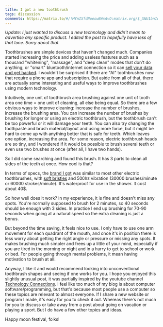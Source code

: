 ```yaml
---
title: I got a new toothbrush
tags: discussion
comments: https://matrix.to/#/!MYnIXfdNoeowBWxAvO:matrix.org/$_XNU1bnIq6H74w_S79y-Al51H5h2mb8OajaTXnFNBZk?via=matrix.org
---
```


*Update: I just wanted to discuss a new technology and didn't mean to advertise any specific product. I edited the post to hopefully have less of that tone. Sorry about that.*

Toothbrushes are simple devices that haven't changed much. Companies started increasing the price and adding useless features such as a thousand "whitening", "massage", and "deep clean" modes that don't do anything, or "smart" bluetooth/internet connection so it can [sell your data and get hacked](https://piped.stellar.afs.ovh/watch?v=L6vLvpsrAqs). I wouldn't be surprised if there are "AI" toothbrushes now that require a phone app and subscription. But aside from all of that, there are actually some interesting and useful ways to improve toothbrushes using modern technology.

Intuitively, one unit of toothbrush area brushing against one unit of tooth area one time = one unit of cleaning, all else being equal. So there are a few obvious ways to improve cleaning: increase the number of brushes, increase the brushing area. You can increase the number of brushes by brushing for longer or using an electric toothbrush, but the toothbrush can't be too powerful or it will damage your teeth. You can also try changing the toothpaste and brush material/layout and using more force, but it might be hard to come up with anything better that is safe for teeth. Which leaves one option, increasing the area. For some reason, electric toothbrush heads are so tiny, and I wondered if it would be possible to brush several teeth or even use two brushes at once (after all, I have two hands).

So I did some searching and found this brush. It has 3 parts to clean all sides of the teeth at once. How cool is that?

In terms of specs, the [brand I got](https://www.amazon.com/Triple-Bristle-Sonic-Blue-Brush/dp/B09PQP4DSX) was similar to most other electric toothbrushes, with [soft bristles](https://www.ada.org/resources/ada-library/oral-health-topics/toothbrushes/) and 500hz vibration (30000 brushes/minute or 60000 strokes/minute). It's waterproof for use in the shower. It cost about 40$.

So how well does it work? In my experience, it is fine and doesn't miss any spots. You're normally supposed to brush for 2 minutes, so 40 seconds should be enough with 3 sides. In practice I end up brushing for 70-90 seconds when going at a natural speed so the extra cleaning is just a bonus.

But beyond the time saving, it feels nice to use. I only have to use one arm movement for each quadrant of the mouth, and once it's in position there is less worry about getting the right angle or pressure or missing any spots. It makes brushing much simpler and frees up a little of your mind, especially if you are tired in the morning or night and in a hurry to get to school or work or bed. For people going through mental problems, it mean having motivation to brush at all.

Anyway, I like it and would recommend looking into unconventional toothbrush shapes and seeing if one works for you. I hope you enjoyed this slightly unusual post, it was partially inspired by the youtube channel [Technology Connections](https://www.youtube.com/channel/UCy0tKL1T7wFoYcxCe0xjN6Q). I feel like too much of my blog is about computer software/programming, but that's because most people use a computer so these topics are relevant to almost everyone. If I share a new website or program I made, it's easy for you to check it out. Whereas there's not much for you to discuss or take away from a post about going on vacation or playing a sport. But I do have a few other topics and ideas.

Happy moon festival, folks!